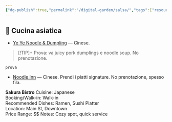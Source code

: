```yaml
---
{"dg-publish":true,"permalink":"/digital-garden/salsa/","tags":["resource"]}
---
```



## 🥢 Cucina asiatica

- [Ye Ye Noodle & Dumpling](https://www.google.com/maps/search/?api=1&query=Ye+Ye+Noodle+%26+Dumpling+Artillery+Passage+London) — Cinese. 
> [!TIP]+ Prova: va juicy pork dumplings e noodle soup. No prenotazione.

`prova`


- [Noodle Inn](https://www.google.com/maps/search/?api=1&query=Noodle+Inn+London) — Cinese. Prendi i piatti signature. No prenotazione, spesso fila. 

**Sakura Bistro** 
	Cuisine: Japanese  
	Booking/Walk-in: Walk-in  
	Recommended Dishes: Ramen, Sushi Platter  
	Location: Main St, Downtown  
	Price Range: \$$
	Notes: Cozy spot, quick service
